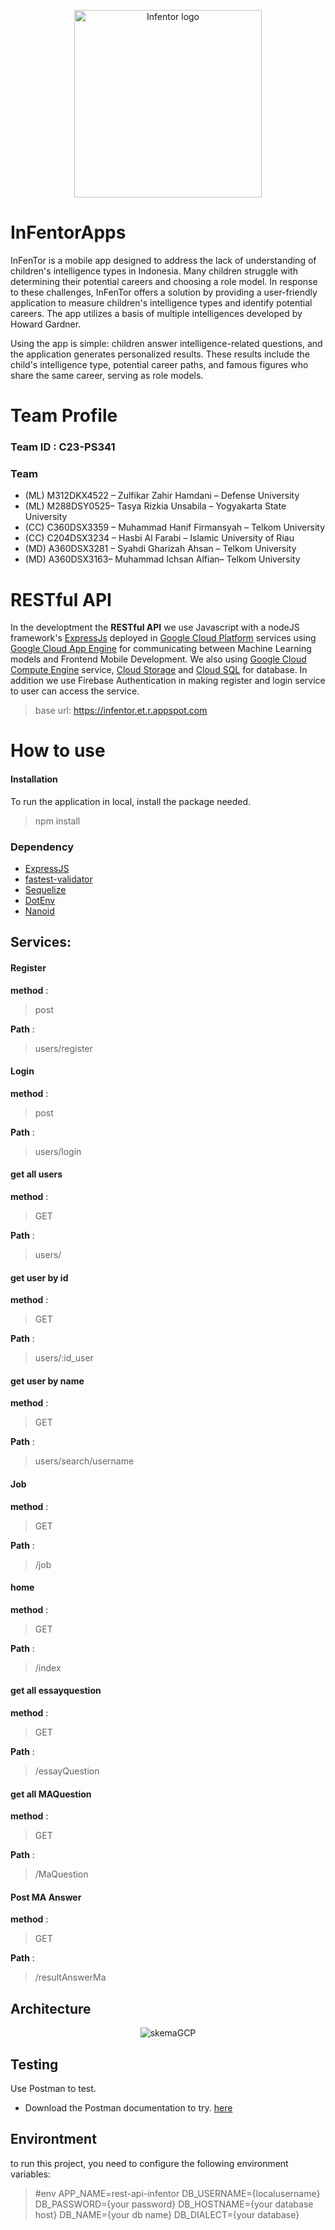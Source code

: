 <p align="center">
  <img src="img/Logo%20Infentor%20NO%20BG.png" alt="Infentor logo" width="300" />
</p>

# InFentorApps
InFenTor is a mobile app designed to address the lack of understanding of children's intelligence types in Indonesia. Many children struggle with determining their potential careers and choosing a role model. In response to these challenges, InFenTor offers a solution by providing a user-friendly application to measure children's intelligence types and identify potential careers. The app utilizes a basis of multiple intelligences developed by Howard Gardner.

Using the app is simple: children answer intelligence-related questions, and the application generates personalized results. These results include the child's intelligence type, potential career paths, and famous figures who share the same career, serving as role models.

# Team Profile

### Team ID : C23-PS341

### Team 

* (ML) M312DKX4522 – Zulfikar Zahir Hamdani – Defense University 
* (ML) M288DSY0525– Tasya Rizkia Unsabila –  Yogyakarta State University 
* (CC) C360DSX3359 – Muhammad Hanif Firmansyah – Telkom University  
* (CC) C204DSX3234 – Hasbi Al Farabi – Islamic University of Riau 
* (MD) A360DSX3281 – Syahdi Gharizah Ahsan – Telkom University 
* (MD) A360DSX3163– Muhammad Ichsan Alfian– Telkom University 


# RESTful API
In the developtment the **RESTful API** we use Javascript with a nodeJS framework's [ExpressJs](https://expressjs.com/) deployed in [Google Cloud Platform](https://cloud.google.com/) services using [Google Cloud App Engine](https://cloud.google.com/appengine) for communicating between Machine Learning models and Frontend Mobile Development. We also using [Google Cloud Compute Engine](https://cloud.google.com/compute) service, [Cloud Storage](https://cloud.google.com/storage) and [Cloud SQL](https://cloud.google.com/sql) for database. In addition we use Firebase Authentication in making register and login service to user can access the service.
> base url: https://infentor.et.r.appspot.com

# How to use
#### Installation
To run the application in local, install the package needed.

>npm install

### Dependency

* [ExpressJS](https://expressjs.com/)
* [fastest-validator](https://www.npmjs.com/package/fastest-validator)
* [Sequelize](https://sequelize.org/docs/v6/getting-started/)
* [DotEnv](https://www.npmjs.com/package/dotenv)
* [Nanoid](https://www.npmjs.com/package/nanoid)

## Services:
#### Register
**method** :
> post

**Path** :
>users/register

#### Login
**method** :
> post

**Path** :
>users/login

#### get all users
**method** :
> GET

**Path** :
>users/

#### get user by id
**method** :
> GET

**Path** :
>users/:id_user

#### get user by name
**method** :
> GET

**Path** :
>users/search/username

#### Job
**method** :
> GET

**Path** :
>/job

#### home
**method** :
> GET

**Path** :
>/index

#### get all essayquestion
**method** :
> GET

**Path** :
>/essayQuestion

#### get all MAQuestion
**method** :
> GET

**Path** :
>/MaQuestion

#### Post MA Answer
**method** :
> GET

**Path** :
>/resultAnswerMa

## Architecture

<p align="center">
  <img src="img/Untitled%20Diagram.drawio%20(1).png" alt="skemaGCP" />
</p>


## Testing

Use Postman to test.

- Download the Postman documentation to try. [here](https://documenter.getpostman.com/view/12239151/Uz5DrdGT)

## Environtment
to run this project, you need to configure the following environment variables:
> #env
> APP_NAME=rest-api-infentor
> DB_USERNAME={localusername}
> DB_PASSWORD={your password}
> DB_HOSTNAME={your database host}
> DB_NAME={your db name}
> DB_DIALECT={your database}

